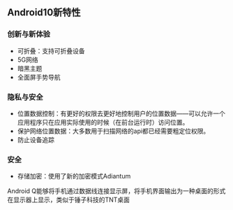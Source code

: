 ## Android10新特性

### 创新与新体验

- 可折叠：支持可折叠设备
- 5G网络
- 暗黑主题
- 全面屏手势导航

### 隐私与安全

- 位置数据控制：有更好的权限去更好地控制用户的位置数据——可以允许一个应用程序只在应用实际使用的时候（在前台运行时）访问位置。
- 保护网络位置数据：大多数用于扫描网络的api都已经需要粗定位权限。
- 防止设备追踪

### 安全

- 存储加密：使用了新的加密模式Adiantum

Android Q能够将手机通过数据线连接显示屏，将手机界面输出为一种桌面的形式在显示器上显示，类似于锤子科技的TNT桌面